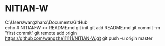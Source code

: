 # NITIAN-W
C:\Users\wangzhanx\Documents\GitHub\
echo # NITIAN-W >> README.md
git init
git add README.md
git commit -m "first commit"
git remote add origin https://github.com/wangzhe111111/NITIAN-W.git
git push -u origin master
